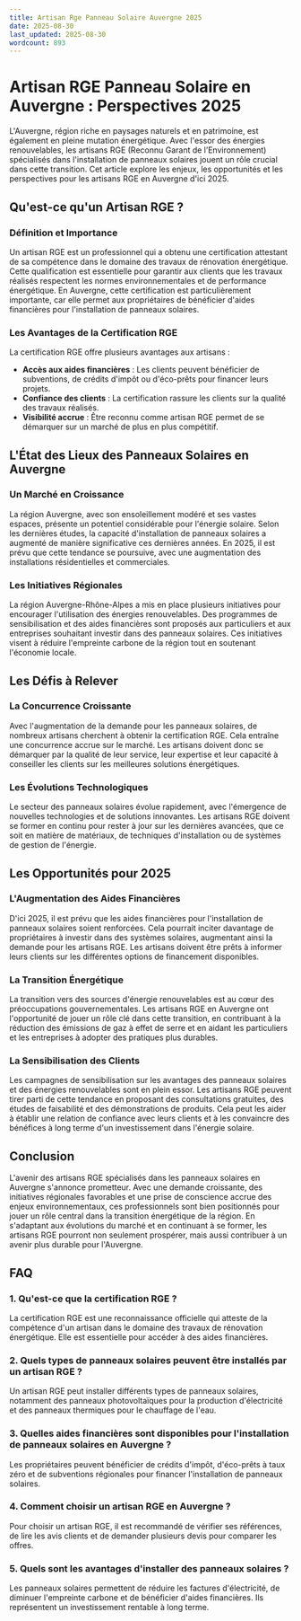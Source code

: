 ```yaml
---
title: Artisan Rge Panneau Solaire Auvergne 2025
date: 2025-08-30
last_updated: 2025-08-30
wordcount: 893
---
```


# Artisan RGE Panneau Solaire en Auvergne : Perspectives 2025

L'Auvergne, région riche en paysages naturels et en patrimoine, est également en pleine mutation énergétique. Avec l'essor des énergies renouvelables, les artisans RGE (Reconnu Garant de l’Environnement) spécialisés dans l'installation de panneaux solaires jouent un rôle crucial dans cette transition. Cet article explore les enjeux, les opportunités et les perspectives pour les artisans RGE en Auvergne d'ici 2025.

## Qu'est-ce qu'un Artisan RGE ?

### Définition et Importance

Un artisan RGE est un professionnel qui a obtenu une certification attestant de sa compétence dans le domaine des travaux de rénovation énergétique. Cette qualification est essentielle pour garantir aux clients que les travaux réalisés respectent les normes environnementales et de performance énergétique. En Auvergne, cette certification est particulièrement importante, car elle permet aux propriétaires de bénéficier d'aides financières pour l'installation de panneaux solaires.

### Les Avantages de la Certification RGE

La certification RGE offre plusieurs avantages aux artisans :

- **Accès aux aides financières** : Les clients peuvent bénéficier de subventions, de crédits d'impôt ou d'éco-prêts pour financer leurs projets.
- **Confiance des clients** : La certification rassure les clients sur la qualité des travaux réalisés.
- **Visibilité accrue** : Être reconnu comme artisan RGE permet de se démarquer sur un marché de plus en plus compétitif.

## L'État des Lieux des Panneaux Solaires en Auvergne

### Un Marché en Croissance

La région Auvergne, avec son ensoleillement modéré et ses vastes espaces, présente un potentiel considérable pour l'énergie solaire. Selon les dernières études, la capacité d'installation de panneaux solaires a augmenté de manière significative ces dernières années. En 2025, il est prévu que cette tendance se poursuive, avec une augmentation des installations résidentielles et commerciales.

### Les Initiatives Régionales

La région Auvergne-Rhône-Alpes a mis en place plusieurs initiatives pour encourager l'utilisation des énergies renouvelables. Des programmes de sensibilisation et des aides financières sont proposés aux particuliers et aux entreprises souhaitant investir dans des panneaux solaires. Ces initiatives visent à réduire l'empreinte carbone de la région tout en soutenant l'économie locale.

## Les Défis à Relever

### La Concurrence Croissante

Avec l'augmentation de la demande pour les panneaux solaires, de nombreux artisans cherchent à obtenir la certification RGE. Cela entraîne une concurrence accrue sur le marché. Les artisans doivent donc se démarquer par la qualité de leur service, leur expertise et leur capacité à conseiller les clients sur les meilleures solutions énergétiques.

### Les Évolutions Technologiques

Le secteur des panneaux solaires évolue rapidement, avec l'émergence de nouvelles technologies et de solutions innovantes. Les artisans RGE doivent se former en continu pour rester à jour sur les dernières avancées, que ce soit en matière de matériaux, de techniques d'installation ou de systèmes de gestion de l'énergie.

## Les Opportunités pour 2025

### L'Augmentation des Aides Financières

D'ici 2025, il est prévu que les aides financières pour l'installation de panneaux solaires soient renforcées. Cela pourrait inciter davantage de propriétaires à investir dans des systèmes solaires, augmentant ainsi la demande pour les artisans RGE. Les artisans doivent être prêts à informer leurs clients sur les différentes options de financement disponibles.

### La Transition Énergétique

La transition vers des sources d'énergie renouvelables est au cœur des préoccupations gouvernementales. Les artisans RGE en Auvergne ont l'opportunité de jouer un rôle clé dans cette transition, en contribuant à la réduction des émissions de gaz à effet de serre et en aidant les particuliers et les entreprises à adopter des pratiques plus durables.

### La Sensibilisation des Clients

Les campagnes de sensibilisation sur les avantages des panneaux solaires et des énergies renouvelables sont en plein essor. Les artisans RGE peuvent tirer parti de cette tendance en proposant des consultations gratuites, des études de faisabilité et des démonstrations de produits. Cela peut les aider à établir une relation de confiance avec leurs clients et à les convaincre des bénéfices à long terme d'un investissement dans l'énergie solaire.

## Conclusion

L'avenir des artisans RGE spécialisés dans les panneaux solaires en Auvergne s'annonce prometteur. Avec une demande croissante, des initiatives régionales favorables et une prise de conscience accrue des enjeux environnementaux, ces professionnels sont bien positionnés pour jouer un rôle central dans la transition énergétique de la région. En s'adaptant aux évolutions du marché et en continuant à se former, les artisans RGE pourront non seulement prospérer, mais aussi contribuer à un avenir plus durable pour l'Auvergne.

## FAQ

### 1. Qu'est-ce que la certification RGE ?

La certification RGE est une reconnaissance officielle qui atteste de la compétence d'un artisan dans le domaine des travaux de rénovation énergétique. Elle est essentielle pour accéder à des aides financières.

### 2. Quels types de panneaux solaires peuvent être installés par un artisan RGE ?

Un artisan RGE peut installer différents types de panneaux solaires, notamment des panneaux photovoltaïques pour la production d'électricité et des panneaux thermiques pour le chauffage de l'eau.

### 3. Quelles aides financières sont disponibles pour l'installation de panneaux solaires en Auvergne ?

Les propriétaires peuvent bénéficier de crédits d'impôt, d'éco-prêts à taux zéro et de subventions régionales pour financer l'installation de panneaux solaires.

### 4. Comment choisir un artisan RGE en Auvergne ?

Pour choisir un artisan RGE, il est recommandé de vérifier ses références, de lire les avis clients et de demander plusieurs devis pour comparer les offres.

### 5. Quels sont les avantages d'installer des panneaux solaires ?

Les panneaux solaires permettent de réduire les factures d'électricité, de diminuer l'empreinte carbone et de bénéficier d'aides financières. Ils représentent un investissement rentable à long terme.